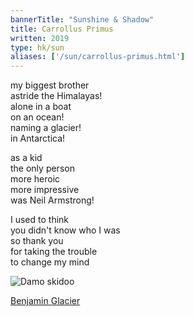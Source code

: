 ```yaml
---
bannerTitle: "Sunshine & Shadow" 
title: Carrollus Primus
written: 2019
type: hk/sun
aliases: ['/sun/carrollus-primus.html']
---
```


my biggest brother  
astride the Himalayas!  
alone in a boat  
on an ocean!  
naming a glacier!  
in Antarctica!  


as a kid  
the only person  
more heroic  
more impressive  
was Neil Armstrong!  


I used to think  
you didn't know who I was  
so thank you  
for taking the trouble  
to change my mind  

![Damo skidoo](/images/bucket/luckydamooftheantarctic.jpg "Damo skidoo")

[Benjamin Glacier](https://what3words.com/meerkats.distinguished.dribbler)
